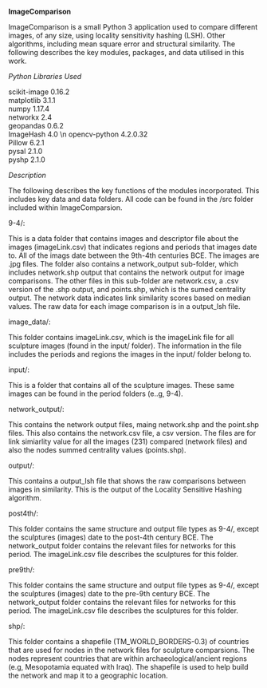**ImageComparison**

ImageComparison is a small Python 3 application used to compare different images, of any size, using locality sensitivity hashing (LSH). Other algorithms, including mean square error and structural similarity. The following describes the key modules, packages, and data utilised in this work.

_Python Libraries Used_

scikit-image 0.16.2  
matplotlib 3.1.1  
numpy 1.17.4  
networkx 2.4  
geopandas 0.6.2  
ImageHash 4.0 \n
opencv-python 4.2.0.32  
Pillow 6.2.1  
pysal 2.1.0  
pyshp 2.1.0

_Description_

The following describes the key functions of the modules incorporated. This includes key data and data folders. All code can be found in the /src folder included within ImageComparsion.

9-4/:

This is a data folder that contains images and descriptor file about the images (imageLink.csv) that indicates regions and periods that images date to. All of the imags date between the 9th-4th centuries BCE. The images are .jpg files. The folder also contains a network_output sub-folder, which includes network.shp output that contains the network output for image comparisons. The other files in this sub-folder are network.csv, a .csv version of the .shp output, and points.shp, which is the sumed centrality output. The network data indicates link similarity scores based on median values. The raw data for each image comparison is in a output_lsh file. 

image_data/:

This folder contains imageLink.csv, which is the imageLink file for all sculpture images (found in the input/ folder). The information in the file includes the periods and regions the images in the input/ folder belong to.

input/:

This is a folder that contains all of the sculpture images. These same images can be found in the period folders (e..g, 9-4).

network_output/:

This contains the network output files, maing network.shp and the point.shp files. This also contains the network.csv file, a csv version. The files are for link simiarlity value for all the images (231) compared (network files) and also the nodes summed centrality values (points.shp).

output/:

This contains a output_lsh file that shows the raw comparisons between images in similarity. This is the output of the Locality Sensitive Hashing algorithm.

post4th/:

This folder contains the same structure and output file types as 9-4/, except the sculptures (images) date to the post-4th century BCE. The network_output folder contains the relevant files for networks for this period. The imageLink.csv file describes the sculptures for this folder.

pre9th/:

This folder contains the same structure and output file types as 9-4/, except the sculptures (images) date to the pre-9th century BCE. The network_output folder contains the relevant files for networks for this period. The imageLink.csv file describes the sculptures for this folder.

shp/:

This folder contains a shapefile (TM_WORLD_BORDERS-0.3) of countries that are used for nodes in the network files for sculpture comparsions. The nodes represent countries that are within archaeological/ancient regions (e.g, Mesopotamia equated with Iraq). The shapefile is used to help build the network and map it to a geographic location.
 
